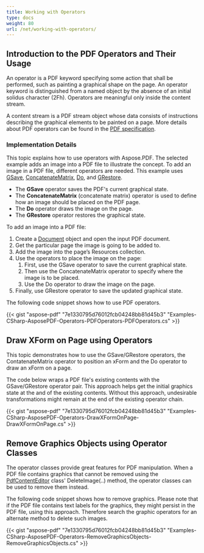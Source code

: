 ```yaml
---
title: Working with Operators
type: docs
weight: 80
url: /net/working-with-operators/
---
```


## **Introduction to the PDF Operators and Their Usage**
An operator is a PDF keyword specifying some action that shall be performed, such as painting a graphical shape on the page. An operator keyword is distinguished from a named object by the absence of an initial solidus character (2Fh). Operators are meaningful only inside the content stream.

A content stream is a PDF stream object whose data consists of instructions describing the graphical elements to be painted on a page. More details about PDF operators can be found in the [PDF specification](http://www.adobe.com/devnet/pdf/pdf_reference.html).
### **Implementation Details**
This topic explains how to use operators with Aspose.PDF. The selected example adds an image into a PDF file to illustrate the concept. To add an image in a PDF file, different operators are needed. This example uses [GSave](https://apireference.aspose.com/net/pdf/aspose.pdf.ioperatorselector/visit/methods/28), [ConcatenateMatrix](https://apireference.aspose.com/net/pdf/aspose.pdf.ioperatorselector/visit/methods/10), [Do](https://apireference.aspose.com/net/pdf/aspose.pdf.ioperatorselector/visit/methods/14), and [GRestore](https://apireference.aspose.com/net/pdf/aspose.pdf.ioperatorselector/visit/methods/26).

- The **GSave** operator saves the PDF's current graphical state.
- The **ConcatenateMatrix** (concatenate matrix) operator is used to define how an image should be placed on the PDF page.
- The **Do** operator draws the image on the page.
- The **GRestore** operator restores the graphical state.

To add an image into a PDF file:

1. Create a [Document](https://apireference.aspose.com/net/pdf/aspose.pdf/document) object and open the input PDF document.
1. Get the particular page the image is going to be added to.
1. Add the image into the page’s Resources collection.
1. Use the operators to place the image on the page:
   1. First, use the GSave operator to save the current graphical state.
   1. Then use the ConcatenateMatrix operator to specify where the image is to be placed.
   1. Use the Do operator to draw the image on the page.
1. Finally, use GRestore operator to save the updated graphical state.

The following code snippet shows how to use PDF operators.

{{< gist "aspose-pdf" "7e1330795d76012fcb04248bb81d45b3" "Examples-CSharp-AsposePDF-Operators-PDFOperators-PDFOperators.cs" >}}
## **Draw XForm on Page using Operators**
This topic demonstrates how to use the GSave/GRestore operators, the ContatenateMatrix operator to position an xForm and the Do operator to draw an xForm on a page.

The code below wraps a PDF file's existing contents with the GSave/GRestore operator pair. This approach helps get the initial graphics state at the and of the existing contents. Without this approach, undesirable transformations might remain at the end of the existing operator chain.

{{< gist "aspose-pdf" "7e1330795d76012fcb04248bb81d45b3" "Examples-CSharp-AsposePDF-Operators-DrawXFormOnPage-DrawXFormOnPage.cs" >}}
## **Remove Graphics Objects using Operator Classes**
The operator classes provide great features for PDF manipulation. When a PDF file contains graphics that cannot be removed using the [PdfContentEditor](https://apireference.aspose.com/net/pdf/aspose.pdf.facades/pdfcontenteditor) class' DeleteImage(..) method, the operator classes can be used to remove them instead.

The following code snippet shows how to remove graphics. Please note that if the PDF file contains text labels for the graphics, they might persist in the PDF file, using this approach. Therefore search the graphic operators for an alternate method to delete such images.

{{< gist "aspose-pdf" "7e1330795d76012fcb04248bb81d45b3" "Examples-CSharp-AsposePDF-Operators-RemoveGraphicsObjects-RemoveGraphicsObjects.cs" >}}
